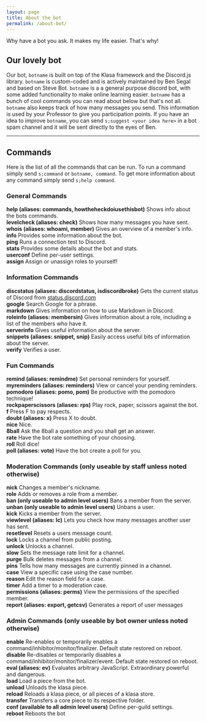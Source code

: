 ```yaml
---
layout: page
title: About the bot
permalink: /about-bot/
---
```


Why have a bot you ask. It makes my life easier. That's why!
## Our lovely bot
Our bot, `botname` is  built on top of the Klasa framework and the Discord.js library. `botname` is custom-coded and is
actively maintained by Ben Segal and based on Steve Bot. `botname` is a a general purpose discord bot, with some added
functionality to make online learning easier. `botname` has a bunch of cool commands you can read about below but that's
not all. `botname` also keeps track of how many messages you send. This information is used by your Professor to give you 
participation points. If you have an idea to improve `botname`, you can send `s;suggest <your idea here>` in a bot spam
channel and it will be sent directly to the eyes of Ben. 
***
## Commands
Here is the list of all the commands that can be run. To run a command simply send `s;command` or `botname, command`.
To get more information about any command simply send `s;help command`.

### General Commands
**help (aliases: commands, howtheheckdoiusethisbot)** Shows info about the bots commands.\
**levelcheck (aliases: check)** Shows how many messages you have sent.\
**whois (aliases: whoami, member)** Gives an overview of a member's info.\
**info** Provides some information about the bot.\
**ping** Runs a connection test to Discord.\
**stats** Provides some details about the bot and stats.\
**userconf** Define per-user settings.\
**assign** Assign or unassign roles to yourself!

### Information Commands
**discstatus (aliases: discordstatus, isdiscordbroke)** Gets the current status of Discord from [status.discord.com](https://status.discord.com/ "Why not check it now")\
**google** Search Google for a phrase.\
**markdown** Gives information on how to use Markdown in Discord.\
**roleinfo (aliases: membersin)** Gives information about a role, including a list of the members who have it.\
**serverinfo** Gives useful information about the server.\
**snippets (aliases: snippet, snip)** Easily access useful bits of information about the server.\
**verify** Verifies a user.

### Fun Commands
**remind (aliases: remindme)** Set personal reminders for yourself.\
**myreminders (aliases: reminders)** View or cancel your pending reminders.\
**pomodoro (aliases: pomo, pom)** Be productive with the pomodoro technique!\
**rockpaperscissors (aliases: rps)** Play rock, paper, scissors against the bot.\
**f** Press F to pay respects.\
**doubt (aliases: x)** Press X to doubt.\
**nice** Nice.\
**8ball** Ask the 8ball a question and you shall get an answer.\
**rate** Have the bot rate something of your choosing.\
**roll** Roll dice!\
**poll (aliases: vote)** Have the bot create a poll for you.

### Moderation Commands (only useable by staff unless noted otherwise)
**nick** Changes a member's nickname.\
**role** Adds or removes a role from a member.\
**ban (only useable to admin level users)** Bans a member from the server.\
**unban (only useable to admin level users)** Unbans a user.\
**kick** Kicks a member from the server.\
**viewlevel (aliases: lc)** Lets you check how many messages another user has sent.\
**resetlevel** Resets a users message count.\
**lock** Locks a channel from public posting.\
**unlock** Unlocks a channel.\
**slow** Sets the message rate limit for a channel.\
**purge** Bulk deletes messages from a channel.\
**pins** Tells how many messages are currently pinned in a channel.\
**case** View a specific case using the case number.\
**reason** Edit the reason field for a case.\
**timer** Add a timer to a moderation case.\
**permissions (aliases: perms)** View the permissions of the specified member.\
**report (aliases: export, getcsv)** Generates a report of user messages

### Admin Commands (only useable by bot owner unless noted otherwise)
**enable** Re-enables or temporarily enables a command/inhibitor/monitor/finalizer. Default state restored on reboot.\
**disable** Re-disables or temporarily disables a command/inhibitor/monitor/finalizer/event. Default state restored on reboot.\
**eval (aliases: ev)** Evaluates arbitrary JavaScript. Extraordinary powerful and dangerous.\
**load** Load a piece from the bot.\
**unload** Unloads the klasa piece.\
**reload** Reloads a klasa piece, or all pieces of a klasa store.\
**transfer** Transfers a core piece to its respective folder.\
**conf (available to all admin level users)** Define per-guild settings.\
**reboot** Reboots the bot
